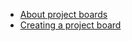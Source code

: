* [About project boards](https://help.github.com/articles/about-project-boards/)
* [Creating a project board](https://help.github.com/articles/creating-a-project-board/)

